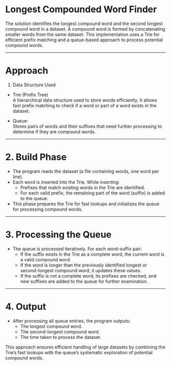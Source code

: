 # Longest Compounded Word Finder 

The solution identifies the longest compound word and the second longest compound word in a dataset. A compound word is formed by concatenating smaller words from the same dataset. This implementation uses a Trie for efficient prefix matching and a queue-based approach to process potential compound words.

---

# Approach  
 1. Data Structure Used 
- Trie (Prefix Tree)  
  A hierarchical data structure used to store words efficiently. It allows fast prefix matching to check if a word or part of a word exists in the dataset.

- Queue:  
  Stores pairs of words and their suffixes that need further processing to determine if they are compound words.

---

# 2. Build Phase
- The program reads the dataset (a file containing words, one word per line).  
- Each word is inserted into the Trie. While inserting:
  - Prefixes that match existing words in the Trie are identified.  
  - For each valid prefix, the remaining part of the word (suffix) is added to the queue.  
- This phase prepares the Trie for fast lookups and initializes the queue for processing compound words.

---

# 3. Processing the Queue  
- The queue is processed iteratively. For each word-suffix pair:
  - If the suffix exists in the Trie as a complete word, the current word is a valid compound word.  
  - If the word is longer than the previously identified longest or second-longest compound word, it updates these values.  
  - If the suffix is not a complete word, its prefixes are checked, and new suffixes are added to the queue for further examination.

---

# 4. Output  
- After processing all queue entries, the program outputs:  
  - The longest compound word.  
  - The second-longest compound word.  
  - The time taken to process the dataset.  

This approach ensures efficient handling of large datasets by combining the Trie’s fast lookups with the queue’s systematic exploration of potential compound words.
